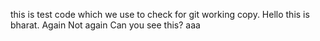 this is test code which we use to check for git working copy.
Hello this is bharat.
Again
Not again
Can you see this?
aaa

